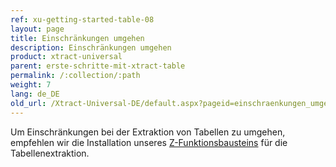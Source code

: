 ```yaml
---
ref: xu-getting-started-table-08
layout: page
title: Einschränkungen umgehen
description: Einschränkungen umgehen
product: xtract-universal
parent: erste-schritte-mit-xtract-table
permalink: /:collection/:path
weight: 7
lang: de_DE
old_url: /Xtract-Universal-DE/default.aspx?pageid=einschraenkungen_umgehen
---
```


Um Einschränkungen bei der Extraktion von Tabellen zu umgehen, empfehlen wir die Installation unseres [Z-Funktionsbausteins](../../../../_includes/_content/de/sap-customizing.md) für die Tabellenextraktion.


